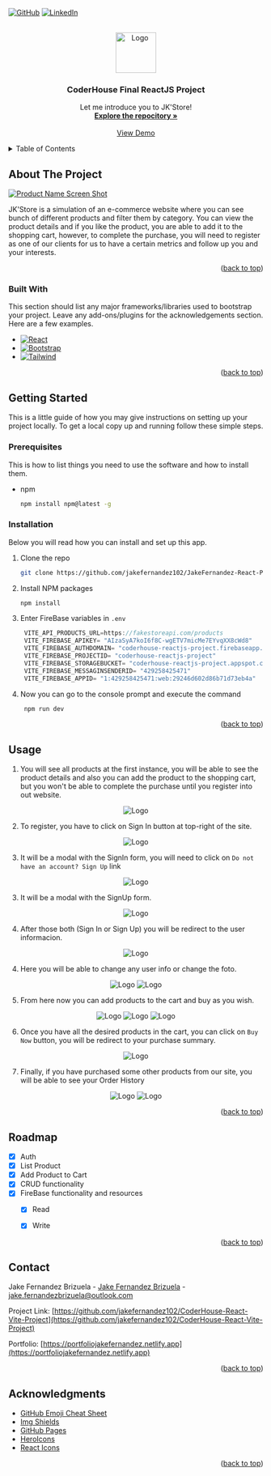 <!-- Improved compatibility of back to top link: See: https://github.com/othneildrew/Best-README-Template/pull/73 -->
<a name="readme-top" id="readme-top"></a>
<!--
*** Thanks for checking out the Best-README-Template. If you have a suggestion
*** that would make this better, please fork the repo and create a pull request
*** or simply open an issue with the tag "enhancement".
*** Don't forget to give the project a star!
*** Thanks again! Now go create something AMAZING! :D
-->



<!-- PROJECT SHIELDS -->
<!--
*** I'm using markdown "reference style" links for readability.
*** Reference links are enclosed in brackets [ ] instead of parentheses ( ).
*** See the bottom of this document for the declaration of the reference variables
*** for contributors-url, forks-url, etc. This is an optional, concise syntax you may use.
*** https://www.markdownguide.org/basic-syntax/#reference-style-links
-->
[![GitHub][github-shield]][github-url]
[![LinkedIn][linkedin-shield]][linkedin-url]



<!-- PROJECT LOGO -->
<br />
<div align="center">
  <a href="https://coderhousejakefernandezproject.netlify.app">
    <img src="./public/img/Logo.png" alt="Logo" width="80" height="80">
  </a>

  <h3 align="center">CoderHouse Final ReactJS Project</h3>

  <p align="center">
    Let me introduce you to JK'Store!
    <br />
    <a href="https://github.com/jakefernandez102/CoderHouse-React-Vite-Project"><strong>Explore the repocitory »</strong></a>
    <br />
    <br />
    <a href="https://coderhousejakefernandezproject.netlify.app">View Demo</a>
  </p>
</div>



<!-- TABLE OF CONTENTS -->
<details>
  <summary>Table of Contents</summary>
  <ol>
    <li>
      <a href="#about-the-project">About The Project</a>
      <ul>
        <li><a href="#built-with">Built With</a></li>
      </ul>
    </li>
    <li>
      <a href="#getting-started">Getting Started</a>
      <ul>
        <li><a href="#prerequisites">Prerequisites</a></li>
        <li><a href="#installation">Installation</a></li>
      </ul>
    </li>
    <li><a href="#usage">Usage</a></li>
    <li><a href="#roadmap">Roadmap</a></li>
    <li><a href="#contributing">Contributing</a></li>
    <li><a href="#license">License</a></li>
    <li><a href="#contact">Contact</a></li>
    <li><a href="#acknowledgments">Acknowledgments</a></li>
  </ol>
</details>



<!-- ABOUT THE PROJECT -->
## About The Project

[![Product Name Screen Shot][product-screenshot]](https://example.com)

JK'Store is a simulation of an e-commerce website where you can see bunch of different products and filter them by category.
You can view the product details and if you like the product, you are able to add it to the shopping cart, however, to complete the purchase, you will need to register as one of our clients for us to have a certain metrics and follow up you and your interests.

<p align="right">(<a href="#readme-top">back to top</a>)</p>



### Built With

This section should list any major frameworks/libraries used to bootstrap your project. Leave any add-ons/plugins for the acknowledgements section. Here are a few examples.


* [![React][React.js]][React-url]
* [![Bootstrap][Bootstrap.com]][Bootstrap-url]
* [![Tailwind][Tailwind.com]][Tailwind-url]


<p align="right">(<a href="#readme-top">back to top</a>)</p>



<!-- GETTING STARTED -->
## Getting Started

This is a little guide of how you may give instructions on setting up your project locally.
To get a local copy up and running follow these simple steps.

### Prerequisites

This is how to list things you need to use the software and how to install them.
* npm
  ```sh
  npm install npm@latest -g
  ```

### Installation

Below you will read how you can install and set up this app.

1. Clone the repo
   ```sh
   git clone https://github.com/jakefernandez102/JakeFernandez-React-Project-CoderHouse
   ```
3. Install NPM packages
   ```sh
   npm install
   ```
4. Enter FireBase variables in `.env`
   ```js
    VITE_API_PRODUCTS_URL=https://fakestoreapi.com/products
    VITE_FIREBASE_APIKEY= "AIzaSyA7koI6f8C-wgETV7micMe7EYvqXX8cWd8"
    VITE_FIREBASE_AUTHDOMAIN= "coderhouse-reactjs-project.firebaseapp.com"
    VITE_FIREBASE_PROJECTID= "coderhouse-reactjs-project"
    VITE_FIREBASE_STORAGEBUCKET= "coderhouse-reactjs-project.appspot.com"
    VITE_FIREBASE_MESSAGINSENDERID= "429258425471"
    VITE_FIREBASE_APPID= "1:429258425471:web:29246d602d86b71d73eb4a"
   ```
5. Now you can go to the console prompt and execute the command
   ```cmd
    npm run dev
   ```

<p align="right">(<a href="#readme-top">back to top</a>)</p>



<!-- USAGE EXAMPLES -->
## Usage

1. You will see all products at the first instance, you will be able to see the product details and also you can add the product to the shopping cart, but you won't be able to complete the purchase until you register into out website.

<div align="center">
    <img src="./public/img/screenshot-usage1.png" alt="Logo">
</div>

2. To register, you have to click on Sign In button at top-right of the site.

<div align="center">
    <img src="./public/img/screenshot-usage-signIn.png" alt="Logo">
</div>

3. It will be a modal with the SignIn form, you will need to click on `Do not have an account? Sign Up` link

<div align="center">
    <img src="./public/img/screenshot-usageSignIn-Modal.png" alt="Logo">
</div>

3. It will be a modal with the SignUp form.

<div align="center">
    <img src="./public/img/screenshot-usage-SignUp-Modal.png" alt="Logo">
</div>

4. After those both (Sign In or Sign Up) you will be redirect to the user informacion.

<div align="center">
    <img src="./public/img/Screenshot-usage-user-Info.png" alt="Logo">
</div>

4. Here you will be able to change any user info or change the foto.

<div align="center">
    <img src="./public/img/screenshot-usage-change-picture.png" alt="Logo">
    <img src="./public/img/screenshot-usage-updateUser.png" alt="Logo">
</div>

5. From here now you can add products to the cart and buy as you wish.

<div align="center">
    <img src="./public/img/screenshot-usage-ProductDetail.png" alt="Logo">
    <img src="./public/img/screenshot-usage-CartUpdated-status.png" alt="Logo">
    <img src="./public/img/screenshot-usage-cartInventory.png" alt="Logo">
</div>

6. Once you have all the desired products in the cart, you can click on `Buy Now` button, you will be redirect to your purchase summary.

<div align="center">
    <img src="./public/img/screenshot-usage-purchaseSumary2.png" alt="Logo">
</div>


7. Finally, if you have purchased some other products from our site, you will be able to see your Order History

<div align="center">
    <img src="./public/img/screenshot-usage-Order-History.png" alt="Logo">
    <img src="./public/img/screenshot-usage-Order-HistorySummary.png" alt="Logo">
</div>

<p align="right">(<a href="#readme-top">back to top</a>)</p>



<!-- ROADMAP -->
## Roadmap

- [x] Auth
- [x] List Product
- [x] Add Product to Cart
- [x] CRUD functionality
- [x] FireBase functionality and resources
    - [x] Read
    - [x] Write


<p align="right">(<a href="#readme-top">back to top</a>)</p>


<!-- CONTACT -->
## Contact

Jake Fernandez Brizuela - [Jake Fernandez Brizuela](https://www.linkedin.com/in/jake-fernandez-brizuela-73572222a/) - jake.fernandezbrizuela@outlook.com

Project Link: [https://github.com/jakefernandez102/CoderHouse-React-Vite-Project](https://github.com/jakefernandez102/CoderHouse-React-Vite-Project)

Portfolio: [https://portfoliojakefernandez.netlify.app](https://portfoliojakefernandez.netlify.app)

<p align="right">(<a href="#readme-top">back to top</a>)</p>



<!-- ACKNOWLEDGMENTS -->
## Acknowledgments

* [GitHub Emoji Cheat Sheet](https://www.webpagefx.com/tools/emoji-cheat-sheet)
* [Img Shields](https://shields.io)
* [GitHub Pages](https://pages.github.com)
* [HeroIcons](https://heroicons.com)
* [React Icons](https://react-icons.github.io/react-icons/search)

<p align="right">(<a href="#readme-top">back to top</a>)</p>



<!-- MARKDOWN LINKS & IMAGES -->
<!-- https://www.markdownguide.org/basic-syntax/#reference-style-links -->
[contributors-shield]: https://img.shields.io/github/contributors/othneildrew/Best-README-Template.svg?style=for-the-badge
[contributors-url]: https://github.com/othneildrew/Best-README-Template/graphs/contributors
[forks-shield]: https://img.shields.io/github/forks/othneildrew/Best-README-Template.svg?style=for-the-badge
[forks-url]: https://github.com/othneildrew/Best-README-Template/network/members
[stars-shield]: https://img.shields.io/github/stars/othneildrew/Best-README-Template.svg?style=for-the-badge
[stars-url]: https://github.com/othneildrew/Best-README-Template/stargazers
[issues-shield]: https://img.shields.io/github/issues/othneildrew/Best-README-Template.svg?style=for-the-badge
[issues-url]: https://github.com/othneildrew/Best-README-Template/issues
[license-shield]: https://img.shields.io/github/license/othneildrew/Best-README-Template.svg?style=for-the-badge
[license-url]: https://github.com/othneildrew/Best-README-Template/blob/master/LICENSE.txt
[linkedin-shield]: https://img.shields.io/badge/-LinkedIn-black.svg?style=for-the-badge&logo=linkedin&colorB=555
[github-shield]: https://img.shields.io/badge/-GitHub-black.svg?style=for-the-badge&logo=github&colorB=555
[linkedin-url]: https://www.linkedin.com/in/jake-fernandez-brizuela-73572222a/
[github-url]: https://github.com/jakefernandez102
[product-screenshot]: ./public/img/Screenshot-site.png
[React.js]: https://img.shields.io/badge/React-20232A?style=for-the-badge&logo=react&logoColor=61DAFB
[React-url]: https://reactjs.org/
[Bootstrap.com]: https://img.shields.io/badge/bootstrap-%238511FA.svg?style=for-the-badge&logo=bootstrap&logoColor=white
[Bootstrap-url]: https://getbootstrap.com
[Tailwind.com]: https://img.shields.io/badge/tailwindcss-%2338B2AC.svg?style=for-the-badge&logo=tailwind-css&logoColor=white
[Tailwind-url]: https://tailwindcss.com
